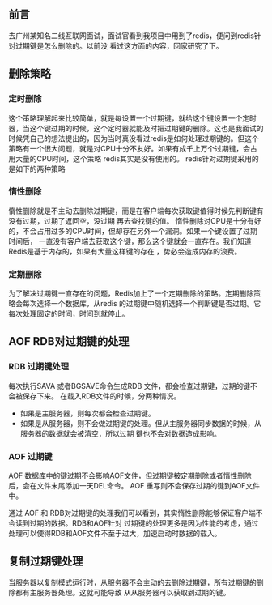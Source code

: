 ## 前言
去广州某知名二线互联网面试，面试官看到我项目中用到了redis，便问到redis针对过期键是怎么删除的。以前没
看过这方面的内容，回家研究了下。

## 删除策略
### 定时删除

这个策略理解起来比较简单，就是每设置一个过期键，就给这个键设置一个定时器，当这个键过期的时候，这个定时器就能及时把过期键的删除。这也是我面试的时候凭自己的想法提出的，因为当时真没看过redis是如何处理过期键的。但这个策略有一个很大问题，就是对CPU十分不友好。如果有成千上万个过期键，会占用大量的CPU时间，这个策略
redis其实是没有使用的。
redis针对过期键采用的是如下的两种策略

### 惰性删除
惰性删除就是不主动去删除过期键，而是在客户端每次获取键值得时候先判断键有没有过期，过期了返回空，没过期
再去查找键的值。
惰性删除对CPU是十分有好的，不会占用过多的CPU时间，但却存在另外一个漏洞。如果一个键设置了过期时间后，
一直没有客户端去获取这个键，那么这个键就会一直存在。我们知道Redis是基于内存的，如果有大量这样键的存在
，势必会造成内存的浪费。
### 定期删除
为了解决过期键一直存在的问题，Redis加上了一个定期删除的策略。定期删除策略会每次选择一个数据库，从redis
的过期键中随机选择一个判断键是否过期。它每次处理固定的时间，时间到就停止。

## AOF RDB对过期键的处理
### RDB 过期键处理
每次执行SAVA 或者BGSAVE命令生成RDB 文件，都会检查过期键，过期的键不会被保存下来。
在载入RDB文件的时候，分两种情况。
* 如果是主服务器，则每次都会检查过期键。
* 如果是从服务器，则不会做过期键的处理。但从主服务器同步数据的时候，从服务器的数据就会被清空，所以过期
键也不会对数据造成影响。

### AOF 过期键
AOF 数据库中的键过期不会影响AOF文件，但过期键被定期删除或者惰性删除后，会在文件末尾添加一天DEL命令。
AOF 重写则不会保存过期的键到AOF文件中。

通过 AOF 和 RDB对过期键的处理我们可以看到，其实惰性删除能够保证客户端不会读到过期的数据。RDB和AOF针对
过期键的处理更多是因为性能的考虑，通过处理可以使得RDB和AOF文件不至于过大，加速启动时数据的载入。

## 复制过期键处理
当服务器以复制模式运行时，从服务器不会主动的去删除过期键，所有过期键的删除都有主服务器处理。这就可能导致
从从服务器可以获取到过期的键。
